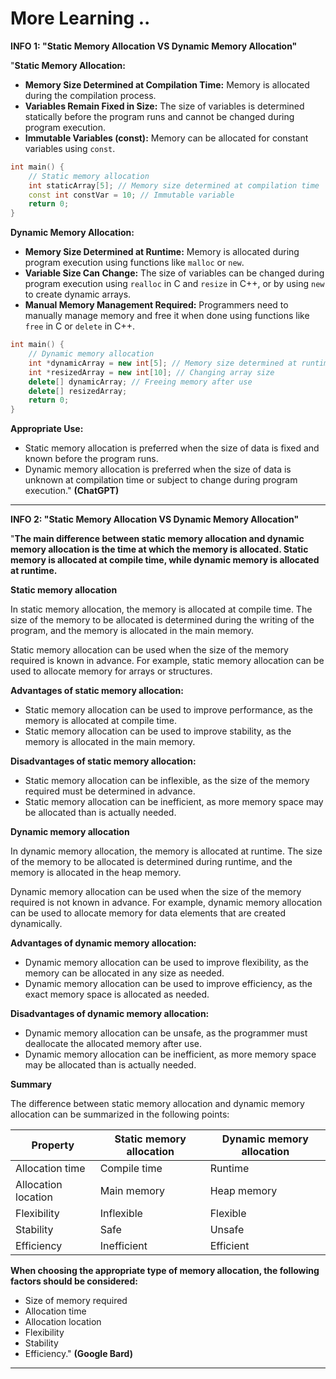 # More Learning ..

**INFO 1: "Static Memory Allocation VS Dynamic Memory Allocation"**

"**Static Memory Allocation:**
   - **Memory Size Determined at Compilation Time:** Memory is allocated during the compilation process.
   - **Variables Remain Fixed in Size:** The size of variables is determined statically before the program runs and cannot be changed during program execution.
   - **Immutable Variables (const):** Memory can be allocated for constant variables using `const`.

   ```cpp
   int main() {
       // Static memory allocation
       int staticArray[5]; // Memory size determined at compilation time
       const int constVar = 10; // Immutable variable
       return 0;
   }
   ```

**Dynamic Memory Allocation:**
   - **Memory Size Determined at Runtime:** Memory is allocated during program execution using functions like `malloc` or `new`.
   - **Variable Size Can Change:** The size of variables can be changed during program execution using `realloc` in C and `resize` in C++, or by using `new` to create dynamic arrays.
   - **Manual Memory Management Required:** Programmers need to manually manage memory and free it when done using functions like `free` in C or `delete` in C++.

   ```cpp
   int main() {
       // Dynamic memory allocation
       int *dynamicArray = new int[5]; // Memory size determined at runtime
       int *resizedArray = new int[10]; // Changing array size
       delete[] dynamicArray; // Freeing memory after use
       delete[] resizedArray;
       return 0;
   }
   ```

**Appropriate Use:**
   - Static memory allocation is preferred when the size of data is fixed and known before the program runs.
   - Dynamic memory allocation is preferred when the size of data is unknown at compilation time or subject to change during program execution." **(ChatGPT)**

---

**INFO 2: "Static Memory Allocation VS Dynamic Memory Allocation"**

"**The main difference between static memory allocation and dynamic memory allocation is the time at which the memory is allocated. Static memory is allocated at compile time, while dynamic memory is allocated at runtime.**

**Static memory allocation**

In static memory allocation, the memory is allocated at compile time. The size of the memory to be allocated is determined during the writing of the program, and the memory is allocated in the main memory.

Static memory allocation can be used when the size of the memory required is known in advance. For example, static memory allocation can be used to allocate memory for arrays or structures.

**Advantages of static memory allocation:**

* Static memory allocation can be used to improve performance, as the memory is allocated at compile time.
* Static memory allocation can be used to improve stability, as the memory is allocated in the main memory.

**Disadvantages of static memory allocation:**

* Static memory allocation can be inflexible, as the size of the memory required must be determined in advance.
* Static memory allocation can be inefficient, as more memory space may be allocated than is actually needed.

**Dynamic memory allocation**

In dynamic memory allocation, the memory is allocated at runtime. The size of the memory to be allocated is determined during runtime, and the memory is allocated in the heap memory.

Dynamic memory allocation can be used when the size of the memory required is not known in advance. For example, dynamic memory allocation can be used to allocate memory for data elements that are created dynamically.

**Advantages of dynamic memory allocation:**

* Dynamic memory allocation can be used to improve flexibility, as the memory can be allocated in any size as needed.
* Dynamic memory allocation can be used to improve efficiency, as the exact memory space is allocated as needed.

**Disadvantages of dynamic memory allocation:**

* Dynamic memory allocation can be unsafe, as the programmer must deallocate the allocated memory after use.
* Dynamic memory allocation can be inefficient, as more memory space may be allocated than is actually needed.

**Summary**

The difference between static memory allocation and dynamic memory allocation can be summarized in the following points:

| Property | Static memory allocation | Dynamic memory allocation |
|---|---|---|
| Allocation time | Compile time | Runtime |
| Allocation location | Main memory | Heap memory |
| Flexibility | Inflexible | Flexible |
| Stability | Safe | Unsafe |
| Efficiency | Inefficient | Efficient |

**When choosing the appropriate type of memory allocation, the following factors should be considered:**

* Size of memory required
* Allocation time
* Allocation location
* Flexibility
* Stability
* Efficiency." **(Google Bard)**

---

